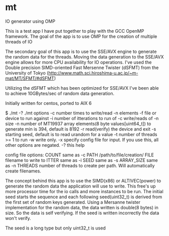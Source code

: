 # mt
IO generator using OMP

This is a test app I have put together to play with the GCC OpenMP framework.
The goal of the app is to use OMP for the creation of multiple threads of IO

The secondary goal of this app is to use the SSE/AVX engine to generate the random
data for the threads.  Moving the data generation to the SSE/AVX engine allows for
more CPU availability for IO operations.  I've used the
Double precision SIMD-oriented Fast Mersenne Twister (dSFMT) from the
University of Tokyo (http://www.math.sci.hiroshima-u.ac.jp/~m-mat/MT/SFMT/#dSFMT)

Utilizing the dSFMT which has been optimized for SSE/AVX I've been able to achieve
10GBytes/sec of random data generation.

Initially written for centos, ported to AIX 6

$ ./mt -?
./mt options
-c      number times to write/read -n elements
-f      file or device to run against
-i      number of itterations to run of -c write/reads of -n size
-n      number of MT19937 array elements(8 byte values[uint64_t]) to generate min is 394, default is 8192
-r      read(verify) the device and exit
-s      starting seed, default is to read urandom for a value
-t      number of threads >= 1 to run
-w      write only.
-x      specify config file for input.  If you use this, all other options are negated.
-?      this help

config file options:
COUNT        same as -c
PATH         /path/to/file/creation/
FILE         filename to write to
ITTER        same as -i
SEED         same as -s
ARRAY_SIZE   same as -n
THREADS      number of threads to create per path.  Will automatically create filenames.

The concept behind this app is to use the SIMD(x86) or ALTIVEC(power) to generate
the random data the application will use to write.  This free's up more processor time
for the io calls and more instances to be run.  The initial seed starts the sequence
and each following seed(uint32_t) is derived from the first set of random keys generated.
Using a Mersanne twister implementation for the random data, the data written is
double(8 bytes) in size.  So the data is self verifying.  If the seed is written incorrectly
the data won't verify.

The seed is a long type but only uint32_t is used
